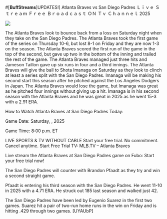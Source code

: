 #[𝐁𝐮𝐟𝐟𝐒𝐭𝐫𝐞𝐚𝐦𝐬]UPDATES!] Atlanta Braves vs San Diego Padres Ｌｉｖｅ Ｓｔｒｅａｍ Ｆｒｅｅ Ｂｒｏａｄｃａｓｔ ＯＮ Ｔｖ Ｃｈａｎｎｅｌ  2025  
  
  
[![](https://i.imgur.com/qSNzIqt.png)](https://movie.rssnews.media/GankNsKAC.php)  
  
The Atlanta Braves look to bounce back from a loss on Saturday night when they take on the San Diego Padres. The Atlanta Braves took the first game of the series on Thursday 10-6, but lost 8-1 on Friday and they are now 1-3 on the season. The Atlanta Braves scored the first run of the game in the top of the second, but gave up two in the bottom of the inning and trailed the rest of the game. The Atlanta Braves managed just three hits and Jameson Taillon gave up six runs in four and a third innings. The Atlanta Braves will give the ball to Shota Imanaga on Saturday as they look to clinch at least a series split with the San Diego Padres. Imanaga will be making his second start this season after he pitched against the Los Angeles Dodgers in Japan. The Atlanta Braves would lose the game, but Imanaga was great as he pitched four innings without giving up a hit. Imanaga is in his second season with the Atlanta Braves and he was great in 2025 as he went 15-3 with a 2.91 ERA.

How to Watch Atlanta Braves at San Diego Padres Today:

Game Date: Saturday, , 2025

Game Time: 8:00 p.m. ET

LIVE SPORTS & TV WITHOUT CABLE
Start your free trial. No commitment. Cancel anytime.
Start Free Trial
TV: MLB.TV – Atlanta Braves

Live stream the Atlanta Braves at San Diego Padres game on Fubo: Start your free trial now!

The San Diego Padres will counter with Brandon Pfaadt as they try and win a second straight game.

Pfaadt is entering his third season with the San Diego Padres. He went 11-10 in 2025 with a 4.71 ERA. He struck out 185 last season and walked just 42.

The San Diego Padres have been led by Eugenio Suarez in the first two games. Suarez hit a pair of two-run home runs in the win on Friday and is hitting .429 through two games. [UYAUbP]